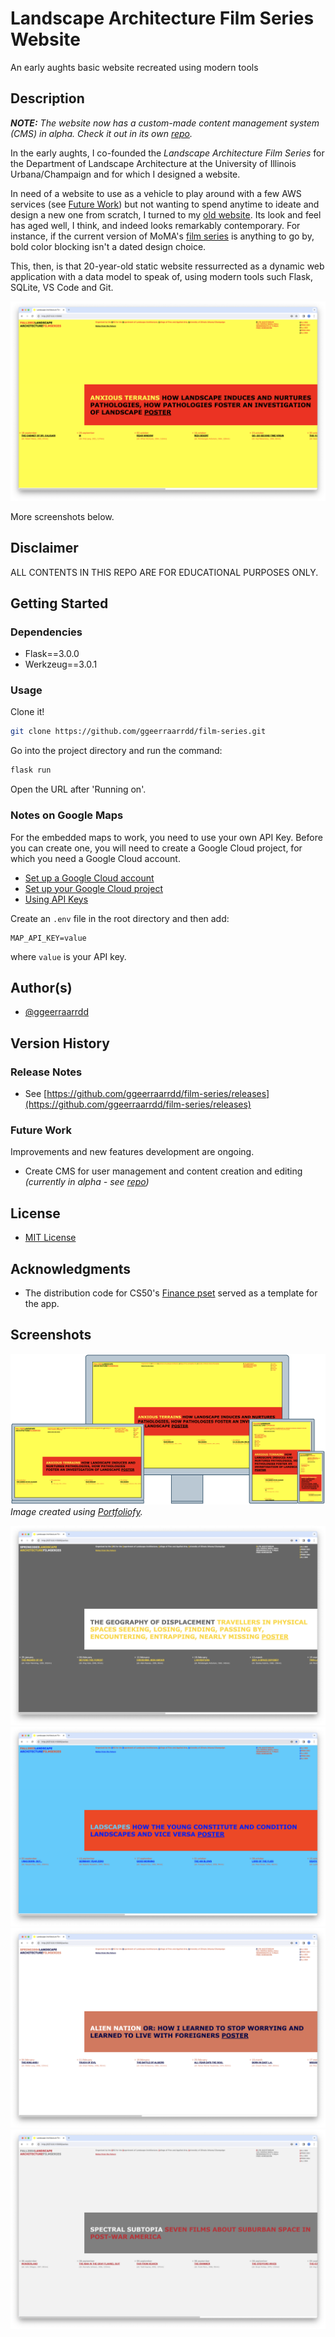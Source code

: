 # Landscape Architecture Film Series Website

An early aughts basic website recreated using modern tools

## Description

_**NOTE:** The website now has a custom-made content management system (CMS) in alpha. Check it out in its own [repo](https://github.com/ggeerraarrdd/lafs-cms)._

In the early aughts, I co-founded the _Landscape Architecture Film Series_ for the Department of Landscape Architecture at the University of Illinois Urbana/Champaign and for which I designed a website.

In need of a website to use as a vehicle to play around with a few AWS services (see [Future Work](#future-work)) but not wanting to spend anytime to ideate and design a new one from scratch, I turned to my [old website](https://web.archive.org/web/20040827234527/http://www.rehearsal.uiuc.edu/projects/filmseries/). Its look and feel has aged well, I think, and indeed looks remarkably contemporary. For instance, if the current version of MoMA's [film series](https://www.moma.org/calendar/film/) is anything to go by, bold color blocking isn't a dated design choice.

This, then, is that 20-year-old static website ressurrected as a dynamic web application with a data model to speak of, using modern tools such Flask, SQLite, VS Code and Git.

![Film Series](/static/images/film-series1.png)

More screenshots below.

## Disclaimer

ALL CONTENTS IN THIS REPO ARE FOR EDUCATIONAL PURPOSES ONLY.

## Getting Started

### Dependencies

* Flask==3.0.0
* Werkzeug==3.0.1

### Usage

Clone it!

```bash
git clone https://github.com/ggeerraarrdd/film-series.git
```

Go into the project directory and run the command:

```bash
flask run
```

Open the URL after 'Running on'.

### Notes on Google Maps

For the embedded maps to work, you need to use your own API Key. Before you can create one, you will need to create a Google Cloud project, for which you need a Google Cloud account.

* [Set up a Google Cloud account](https://cloud.google.com)
* [Set up your Google Cloud project](https://developers.google.com/maps/documentation/javascript/cloud-setup)
* [Using API Keys](https://developers.google.com/maps/documentation/javascript/get-api-key)

Create an `.env` file in the root directory and then add:

```text
MAP_API_KEY=value
```

where `value` is your API key.

## Author(s)

* [@ggeerraarrdd](https://github.com/ggeerraarrdd/)

## Version History

### Release Notes

* See [https://github.com/ggeerraarrdd/film-series/releases](https://github.com/ggeerraarrdd/film-series/releases)

### Future Work

Improvements and new features development are ongoing.

* Create CMS for user management and content creation and editing _(currently in alpha - see [repo](https://github.com/ggeerraarrdd/lafs-cms))_

## License

* [MIT License](https://github.com/ggeerraarrdd/film-series/blob/main/LICENSE)

## Acknowledgments

* The distribution code for CS50's [Finance pset](https://cs50.harvard.edu/x/2023/psets/9/finance/) served as a template for the app.

## Screenshots

![Film Series](/static/images/film-series0.png "Landscape Architecture Film Series")*Image created using [Portfoliofy](https://github.com/ggeerraarrdd/portfoliofy).*

![Film Series](/static/images/film-series2.png "Landscape Architecture Film Series")
![Film Series](/static/images/film-series3.png "Landscape Architecture Film Series")
![Film Series](/static/images/film-series4.png "Landscape Architecture Film Series")
![Film Series](/static/images/film-series5.png "Landscape Architecture Film Series")
